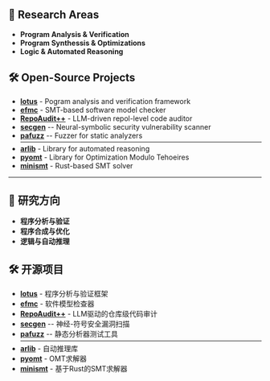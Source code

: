## 🔬 Research Areas

- **Program Analysis & Verification**
- **Program Synthessis & Optimizations**
- **Logic & Automated Reasoning**
  
## 🛠️ Open-Source Projects

- **[lotus](https://github.com/ZJU-Automated-Reasoning-Group/lotus)**  - Pogram analysis and verification framework
- **[efmc](https://github.com/ZJU-Automated-Reasoning-Group/efmc)**    -  SMT-based software model checker
- **[RepoAudit++](https://github.com/ZJU-Automated-Reasoning-Group/RepoAudit)** - LLM-driven repol-level code auditor
- **[secgen](https://github.com/ZJU-Automated-Reasoning-Group/secgen)** -- Neural-symbolic security vulnerability scanner
- **[pafuzz](https://github.com/ZJU-Automated-Reasoning-Group/pafuzz)**  -- Fuzzer for static analyzers
    <hr style="margin: 4px 0;">
- **[arlib](https://github.com/ZJU-Automated-Reasoning-Group/arlib)**  - Library for automated reasoning
- **[pyomt](https://github.com/ZJU-Automated-Reasoning-Group/pyomt)** - Library for Optimization Modulo Tehoeires
- **[minismt](https://github.com/ZJU-Automated-Reasoning-Group/minismt)** - Rust-based SMT solver


-----------------------------

## 🔬 研究方向

- **程序分析与验证**
- **程序合成与优化**
- **逻辑与自动推理**

## 🛠️ 开源项目

- **[lotus](https://github.com/ZJU-Automated-Reasoning-Group/lotus)**  - 程序分析与验证框架
- **[efmc](https://github.com/ZJU-Automated-Reasoning-Group/efmc)**    - 软件模型检查器
- **[RepoAudit++](https://github.com/ZJU-Automated-Reasoning-Group/RepoAudit)** - LLM驱动的仓库级代码审计 
- **[secgen](https://github.com/ZJU-Automated-Reasoning-Group/secgen)** -- 神经-符号安全漏洞扫描
- **[pafuzz](https://github.com/ZJU-Automated-Reasoning-Group/pafuzz)**  -- 静态分析器测试工具
      <hr style="margin: 4px 0;">
- **[arlib](https://github.com/ZJU-Automated-Reasoning-Group/arlib)**  - 自动推理库
- **[pyomt](https://github.com/ZJU-Automated-Reasoning-Group/pyomt)** - OMT求解器
- **[minismt](https://github.com/ZJU-Automated-Reasoning-Group/minismt)** - 基于Rust的SMT求解器



